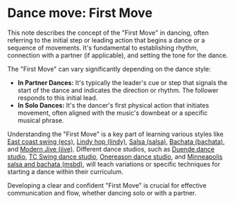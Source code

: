 # Dance move: First Move

This note describes the concept of the "First Move" in dancing, often referring to the initial step or leading action that begins a dance or a sequence of movements. It's fundamental to establishing rhythm, connection with a partner (if applicable), and setting the tone for the dance.

The "First Move" can vary significantly depending on the dance style:

- **In Partner Dances:** It's typically the leader's cue or step that signals the start of the dance and indicates the direction or rhythm. The follower responds to this initial lead.
- **In Solo Dances:** It's the dancer's first physical action that initiates movement, often aligned with the music's downbeat or a specific musical phrase.

Understanding the "First Move" is a key part of learning various styles like [East coast swing (ecs)](../974), [Lindy hop (lindy)](../975), [Salsa (salsa)](../977), [Bachata (bachata)](../978), and [Modern Jive (jive)](../979). Different dance studios, such as [Duende dance studio](../972), [TC Swing dance studio](../973), [Onereason dance studio](../976), and [Minneapolis salsa and bachata (msbd)](../980), will teach variations or specific techniques for starting a dance within their curriculum.

Developing a clear and confident "First Move" is crucial for effective communication and flow, whether dancing solo or with a partner.
